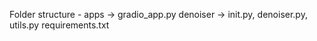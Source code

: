 Folder structure - 
apps -> gradio_app.py
denoiser -> init.py, denoiser.py, utils.py
requirements.txt
